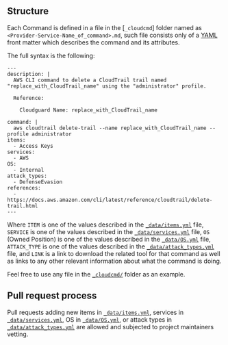 ## Structure

Each Command is defined in a file in the [`_cloudcmd`] folder named as `<Provider-Service-Name_of_command>.md`, such file consists only of a [YAML] front matter which describes the command and its attributes.

The full syntax is the following:

```
---
description: |
  AWS CLI command to delete a CloudTrail trail named "replace_with_CloudTrail_name" using the "administrator" profile.

  Reference:

    Cloudguard Name: replace_with_CloudTrail_name

command: |
  aws cloudtrail delete-trail --name replace_with_CloudTrail_name --profile administrator
items:
  - Access Keys
services:
  - AWS
OS:
  - Internal
attack_types:
  - DefenseEvasion
references:
  - https://docs.aws.amazon.com/cli/latest/reference/cloudtrail/delete-trail.html
---

```

Where `ITEM` is one of the values described in the [`_data/items.yml`] file, `SERVICE` is one of the values described in the [`_data/services.yml`] file, `OS` (Owned Position) is one of the values described in the [`_data/OS.yml`] file, `ATTACK_TYPE` is one of the values described in the [`_data/attack_types.yml`] file, and `LINK` is a link to download the related tool for that command as well as links to any other relevant information about what the command is doing. 

Feel free to use any file in the [`_cloudcmd/`] folder as an example.

## Pull request process

Pull requests adding new items in [`_data/items.yml`], services in [`_data/services.yml`], OS in [`_data/OS.yml`], or attack types in [`_data/attack_types.yml`] are allowed and subjected to project maintainers vetting.

[YAML]: http://yaml.org/
[`_cloudcmd/`]: https://github.com/cloudcmd/cloudcmd.github.io/tree/master/_cloudcmd
[`_data/services.yml`]: https://github.com/cloudcmd/cloudcmd.github.io/blob/master/_data/services.yml
[`_data/items.yml`]: https://github.com/cloudcmd/cloudcmd.github.io/blob/master/_data/items.yml
[`_data/OS.yml`]: https://github.com/cloudcmd/cloudcmd.github.io/blob/master/_data/OS.yml
[`_data/attack_types.yml`]: https://github.com/cloudcmd/cloudcmd.github.io/blob/master/_data/attack_types.yml
